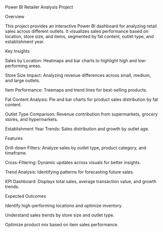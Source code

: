 Power BI Retailer Analysis Project


Overview

This project provides an interactive Power BI dashboard for analyzing retail sales across different outlets. It visualizes sales performance based on location, store size, and items, segmented by fat content, outlet type, and establishment year.


Key Insights

Sales by Location: Heatmaps and bar charts to highlight high and low-performing areas.

Store Size Impact: Analyzing revenue differences across small, medium, and large outlets.

Item Performance: Treemaps and trend lines for best-selling products.

Fat Content Analysis: Pie and bar charts for product sales distribution by fat content.

Outlet Type Comparison: Revenue contribution from supermarkets, grocery stores, and hypermarkets.

Establishment Year Trends: Sales distribution and growth by outlet age.


Features

Drill-down Filters: Analyze sales by outlet type, product category, and timeframe.

Cross-Filtering: Dynamic updates across visuals for better insights.

Trend Analysis: Identifying patterns for forecasting future sales.

KPI Dashboard: Displays total sales, average transaction value, and growth trends.


Expected Outcomes

Identify high-performing locations and optimize inventory.

Understand sales trends by store size and outlet type.

Optimize product mix based on item sales performance.